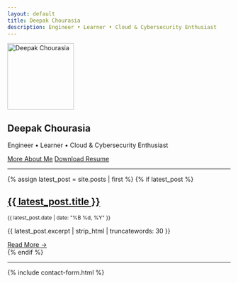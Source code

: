 ```yaml
---
layout: default
title: Deepak Chourasia
description: Engineer • Learner • Cloud & Cybersecurity Enthusiast
---
```


<!-- Hero Section -->
<section class="text-center my-5">
  <img src="{{ '/assets/images/deepak.jpg' | relative_url }}" alt="Deepak Chourasia" class="rounded-circle shadow mb-3" width="150" height="150">
  <h1 class="fw-bold">Deepak Chourasia</h1>
  <p class="lead text-secondary">Engineer • Learner • Cloud & Cybersecurity Enthusiast</p>
  <div class="d-flex justify-content-center flex-wrap gap-2 mt-3">
    <a href="/about" class="btn btn-outline-primary">More About Me</a>
    <a href="/assets/resume.pdf" class="btn btn-primary" download>
      <i class="fas fa-download me-1"></i> Download Resume
    </a>
  </div>
</section>

<hr class="my-5">

<!-- Latest Blog Post -->
{% assign latest_post = site.posts | first %}
{% if latest_post %}
<article class="blog-post mb-5">
  <h2 class="h4 fw-bold"><a href="{{ latest_post.url | relative_url }}" class="text-decoration-none">{{ latest_post.title }}</a></h2>
  <p class="text-muted mb-1"><small><i class="far fa-calendar-alt me-1"></i>{{ latest_post.date | date: "%B %d, %Y" }}</small></p>
  <p>{{ latest_post.excerpt | strip_html | truncatewords: 30 }}</p>
  <a href="{{ latest_post.url | relative_url }}" class="btn btn-sm btn-outline-secondary">Read More →</a>
</article>
{% endif %}

<hr class="my-5">

<!-- Contact Form -->
{% include contact-form.html %}
